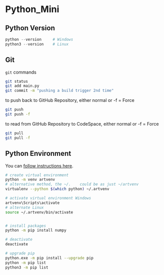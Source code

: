 # Python_Mini

## Python Version
```powershell
python --version     # Windows
python3 --version    # Linux
```

## Git
`git` commands

```bash
git status
git add main.py
git commit -m "pushing a build trigger 2nd time"

```

to push back to GitHub Repository, either normal or -f = Force
```bash
git push
git push -f 
```

to read from GitHub Repository to CodeSpace, either normal or -f = Force
```bash
git pull
git pull -f
```

## Python Environment
You can [follow instructions here](https://realpython.com/python-virtual-environments-a-primer/).

```bash
# create virtual environment
python -m venv artvenv
# alternative method, the ~/.    could be as just ~/artvenv
virtualenv --python $(which python) ~/.artvenv

# activate virtual environment Windows
artvenv\Scripts\activate
# alternate Linux
source ~/.artvenv/bin/activate


# install packages
python -m pip install numpy
```
```bash
# deactivate
deactivate

# upgrade pip
python.exe -m pip install --upgrade pip
python -m pip list
python3 -m pip list
```
